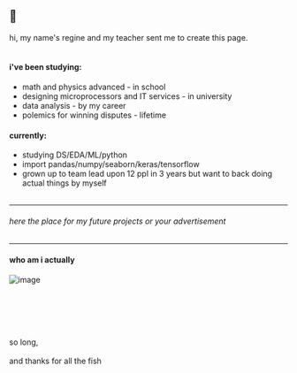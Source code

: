## 💜
hi, my name's regine and my teacher sent me to create this page.
</br></br>

#### i've been studying:
- math and physics advanced - in school
- designing microprocessors and IT services - in university
- data analysis - by my career
- polemics for winning disputes - lifetime

#### currently:
- studying DS/EDA/ML/python
- import pandas/numpy/seaborn/keras/tensorflow
- grown up to team lead upon 12 ppl in 3 years but want to back doing actual things by myself
</br></br>
----------------------
###### here the place for my future projects or your advertisement
----------------------

#### who am i actually
<!-- i'm inspired by astrophysics
- enjoing neurobiology and cognitive studies
- love Bayes theorem since i was 10
- "path of exile" is my primary hobby
- can't live without solving challenging cases just to show off
- tried almost every MOBA existing 
- sometimes i go camping with friends and guitars -->

![image](https://github.com/redd-ratt/redd-ratt/assets/4120771/0ee2f80a-bf14-4885-9fdb-f3d3a370ff95)









</br> </br> </br> </br> 

<!--
**redd-ratt/redd-ratt** is a ✨ _special_ ✨ repository because its `README.md` (this file) appears on your GitHub profile. -->

so long, </br>  
and thanks for all the fish
